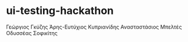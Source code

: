 # ui-testing-hackathon
Γεώργιος Γκύζης
Άρης-Ευτύχιος Κυπριανίδης
Ανασταστάσιος Μπελτές
Οδυσσέας Σοφικίτης
